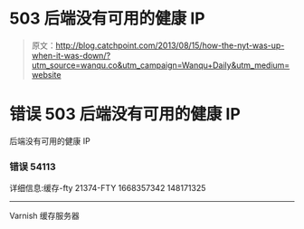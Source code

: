 # 503 后端没有可用的健康 IP

> 原文：<http://blog.catchpoint.com/2013/08/15/how-the-nyt-was-up-when-it-was-down/?utm_source=wanqu.co&utm_campaign=Wanqu+Daily&utm_medium=website>

# 错误 503 后端没有可用的健康 IP

后端没有可用的健康 IP

### 错误 54113

详细信息:缓存-fty 21374-FTY 1668357342 148171325

* * *

Varnish 缓存服务器